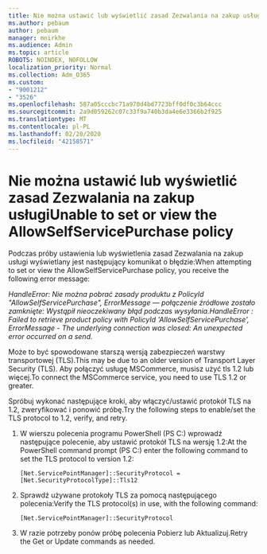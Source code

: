 ```yaml
---
title: Nie można ustawić lub wyświetlić zasad Zezwalania na zakup usługi
ms.author: pebaum
author: pebaum
manager: mnirkhe
ms.audience: Admin
ms.topic: article
ROBOTS: NOINDEX, NOFOLLOW
localization_priority: Normal
ms.collection: Adm_O365
ms.custom:
- "9001212"
- "3526"
ms.openlocfilehash: 587a05cccbc71a970d4bd7723bff0df0c3b64ccc
ms.sourcegitcommit: 2a9d059262c07c33f9a740b3da4e6e3366b2f925
ms.translationtype: MT
ms.contentlocale: pl-PL
ms.lasthandoff: 02/20/2020
ms.locfileid: "42158571"
---
```

# <a name="unable-to-set-or-view-the-allowselfservicepurchase-policy"></a><span data-ttu-id="f8f3c-102">Nie można ustawić lub wyświetlić zasad Zezwalania na zakup usługi</span><span class="sxs-lookup"><span data-stu-id="f8f3c-102">Unable to set or view the AllowSelfServicePurchase policy</span></span>

<span data-ttu-id="f8f3c-103">Podczas próby ustawienia lub wyświetlenia zasad Zezwalania na zakup usługi wyświetlany jest następujący komunikat o błędzie:</span><span class="sxs-lookup"><span data-stu-id="f8f3c-103">When attempting to set or view the AllowSelfServicePurchase policy, you receive the following error message:</span></span>

<span data-ttu-id="f8f3c-104">*HandleError: Nie można pobrać zasady produktu z PolicyId "AllowSelfServicePurchase", ErrorMessage — połączenie źródłowe zostało zamknięte: Wystąpił nieoczekiwany błąd podczas wysyłania.*</span><span class="sxs-lookup"><span data-stu-id="f8f3c-104">*HandleError : Failed to retrieve product policy with PolicyId 'AllowSelfServicePurchase', ErrorMessage - The underlying connection was closed: An unexpected error occurred on a send.*</span></span>

<span data-ttu-id="f8f3c-105">Może to być spowodowane starszą wersją zabezpieczeń warstwy transportowej (TLS).</span><span class="sxs-lookup"><span data-stu-id="f8f3c-105">This may be due to an older version of Transport Layer Security (TLS).</span></span> <span data-ttu-id="f8f3c-106">Aby połączyć usługę MSCommerce, musisz użyć tls 1.2 lub więcej.</span><span class="sxs-lookup"><span data-stu-id="f8f3c-106">To connect the MSCommerce service, you need to use TLS 1.2 or greater.</span></span>  

<span data-ttu-id="f8f3c-107">Spróbuj wykonać następujące kroki, aby włączyć/ustawić protokół TLS na 1.2, zweryfikować i ponowić próbę.</span><span class="sxs-lookup"><span data-stu-id="f8f3c-107">Try the following steps to enable/set the TLS protocol to 1.2, verify, and retry.</span></span>
 1. <span data-ttu-id="f8f3c-108">W wierszu polecenia programu PowerShell (PS C:\) wprowadź następujące polecenie, aby ustawić protokół TLS na wersję 1.2:</span><span class="sxs-lookup"><span data-stu-id="f8f3c-108">At the PowerShell command prompt (PS C:\) enter the following command to set the TLS protocol to version 1.2:</span></span>

    `[Net.ServicePointManager]::SecurityProtocol = [Net.SecurityProtocolType]::Tls12`

2. <span data-ttu-id="f8f3c-109">Sprawdź używane protokoły TLS za pomocą następującego polecenia:</span><span class="sxs-lookup"><span data-stu-id="f8f3c-109">Verify the TLS protocol(s) in use, with the following command:</span></span>

    `[Net.ServicePointManager]::SecurityProtocol` 

3. <span data-ttu-id="f8f3c-110">W razie potrzeby ponów próbę polecenia Pobierz lub Aktualizuj.</span><span class="sxs-lookup"><span data-stu-id="f8f3c-110">Retry the Get or Update commands as needed.</span></span>

